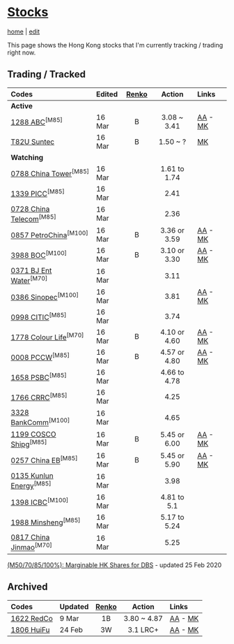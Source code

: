 # [Stocks](https://alwinwoo.github.io/stocks.html) 
[home](https://alwinwoo.github.io) | [edit](https://github.com/alwinwoo/alwinwoo.github.io/edit/master/stocks.md)

This page shows the Hong Kong stocks that I'm currently tracking / trading right now.

## Trading / Tracked

Codes            | Edited | <a href="https://www.marketinout.com/chart/renko_chart.php" target="_blank">Renko</a> | Action  | Links
:---             | :---    | :---: | :---:   | :---
**Active**       | 
[1288 ABC](https://alwinwoo.github.io/stocks/1288.html)<sup>[M85]</sup>         | 16 Mar | B    | 3.08 ~ 3.41   | [AA](http://www.aastocks.com/en/stocks/quote/detailchart.aspx?symbol=1288) - [MK](https://www.marketinout.com/chart/stock_chart.php?symbol=1288.HK)
[T82U Suntec](https://alwinwoo.github.io/stocks/T82U.html)                      | 16 Mar | B    | 1.50 ~ ?   | [MK](https://www.marketinout.com/chart/stock_chart.php?symbol=T82U.SI)
**Watching**      |
[0788 China Tower](https://alwinwoo.github.io/stocks/0788.html)<sup>[M85]</sup> | 16 Mar | | 1.61 to 1.74 |
[1339 PICC](https://alwinwoo.github.io/stocks/1339.html)<sup>[M85]</sup>        | 16 Mar | | 2.41
[0728 China Telecom](https://alwinwoo.github.io/stocks/0728.html)<sup>[M85]</sup> | 16 Mar | | 2.36
[0857 PetroChina](https://alwinwoo.github.io/stocks/0857.html)<sup>[M100]</sup> | 16 Mar | B    | 3.36 or 3.59  | [AA](http://www.aastocks.com/en/stocks/quote/detailchart.aspx?symbol=857) - [MK](https://www.marketinout.com/chart/stock_chart.php?symbol=0857.HK)
[3988 BOC](https://alwinwoo.github.io/stocks/3988.html)<sup>[M100]</sup>        | 16 Mar | B    | 3.10 or 3.30  | [AA](http://www.aastocks.com/en/stocks/quote/detailchart.aspx?symbol=3988) - [MK](https://www.marketinout.com/chart/stock_chart.php?symbol=3988.HK)
[0371 BJ Ent Water](https://alwinwoo.github.io/stocks/0371.html)<sup>[M70]</sup> | 16 Mar | | 3.11 | 
[0386 Sinopec](https://alwinwoo.github.io/stocks/0386.html)<sup>[M100]</sup>     | 16 Mar | | 3.81    | [AA](http://www.aastocks.com/en/stocks/quote/detailchart.aspx?symbol=386) - [MK](https://www.marketinout.com/chart/stock_chart.php?symbol=0386.HK)
[0998 CITIC](https://alwinwoo.github.io/stocks/0998.html)<sup>[M85]</sup>        | 16 Mar | | 3.74
[1778 Colour Life](https://alwinwoo.github.io/stocks/1778.html)<sup>[M70]</sup> | 16 Mar | B    | 4.10 or 4.60  | [AA](http://www.aastocks.com/en/stocks/quote/detailchart.aspx?symbol=1778) - [MK](https://www.marketinout.com/chart/stock_chart.php?symbol=1778.HK)
[0008 PCCW](https://alwinwoo.github.io/stocks/0008.html)<sup>[M85]</sup>        | 16 Mar | B    | 4.57 or 4.80  | [AA](http://www.aastocks.com/en/stocks/quote/detailchart.aspx?symbol=8) - [MK](https://www.marketinout.com/chart/stock_chart.php?symbol=0008.HK)
[1658 PSBC](https://alwinwoo.github.io/stocks/1658.html)<sup>[M85]</sup>          | 16 Mar | | 4.66 to 4.78
[1766 CRRC](https://alwinwoo.github.io/stocks/1766.html)<sup>[M85]</sup>          | 16 Mar | | 4.25
[3328 BankComm](https://alwinwoo.github.io/stocks/3328.html)<sup>[M100]</sup>     | 16 Mar | | 4.65 | 
[1199 COSCO Shipg](https://alwinwoo.github.io/stocks/1199.html)<sup>[M85]</sup> | 16 Mar | B    | 5.45 or 6.00  | [AA](http://www.aastocks.com/en/stocks/quote/detailchart.aspx?symbol=1199) - [MK](https://www.marketinout.com/chart/stock_chart.php?symbol=1199.HK)
[0257 China EB](https://alwinwoo.github.io/stocks/0257.html)<sup>[M85]</sup>    | 16 Mar | B    | 5.45 or 5.90  | [AA](http://www.aastocks.com/en/stocks/quote/detailchart.aspx?symbol=257) - [MK](https://www.marketinout.com/chart/stock_chart.php?symbol=0257.HK)
[0135 Kunlun Energy](https://alwinwoo.github.io/stocks/0135.html)<sup>[M85]</sup> | 16 Mar | | 3.98 | 
[1398 ICBC](https://alwinwoo.github.io/stocks/1398.html)<sup>[M100]</sup>         | 16 Mar | | 4.81 to 5.1 |
[1988 Minsheng](https://alwinwoo.github.io/stocks/1988.html)<sup>[M85]</sup>      | 16 Mar | | 5.17 to 5.24
[0817 China Jinmao](https://alwinwoo.github.io/stocks/0817.html)<sup>[M70]</sup>  | 16 Mar | | 5.25 | 

[(M50/70/85/100%): Marginable HK Shares for DBS](https://www.dbs.com.sg/iwov-resources/pdf/loan/secured-financing/share-financing/hongkong.pdf) - updated 25 Feb 2020

## Archived

Codes            | Updated | <a href="https://www.marketinout.com/chart/renko_chart.php" target="_blank">Renko</a> | Action  | Links
:---                                                            | :---    | :---: | :---:   | :---
[1622 RedCo](https://alwinwoo.github.io/stocks/1622.html)       | 9 Mar  | 1B    | 3.80 ~ 4.87   | [AA](http://www.aastocks.com/en/stocks/quote/detailchart.aspx?symbol=1622) - [MK](https://www.marketinout.com/chart/stock_chart.php?symbol=1622.HK)
[1806 HuiFu](https://alwinwoo.github.io/stocks/1806.html)       | 24 Feb  | 3W    | 3.1 LRC+      | [AA](http://www.aastocks.com/en/stocks/quote/detailchart.aspx?symbol=1806) - [MK](https://www.marketinout.com/chart/stock_chart.php?symbol=1806.HK)
